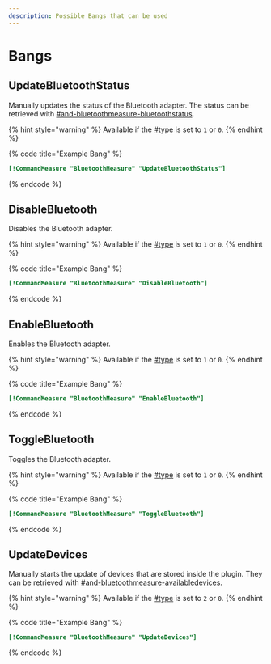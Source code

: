 ```yaml
---
description: Possible Bangs that can be used
---
```


# Bangs

## UpdateBluetoothStatus

Manually updates the status of the Bluetooth adapter. The status can be retrieved with [#and-bluetoothmeasure-bluetoothstatus](section-variables.md#and-bluetoothmeasure-bluetoothstatus "mention").

{% hint style="warning" %}
Available if the [#type](options.md#type "mention") is set to `1` or `0`.
{% endhint %}

{% code title="Example Bang" %}
```ini
[!CommandMeasure "BluetoothMeasure" "UpdateBluetoothStatus"]
```
{% endcode %}

## DisableBluetooth

Disables the Bluetooth adapter.

{% hint style="warning" %}
Available if the [#type](options.md#type "mention") is set to `1` or `0`.
{% endhint %}

{% code title="Example Bang" %}
```ini
[!CommandMeasure "BluetoothMeasure" "DisableBluetooth"]
```
{% endcode %}

## EnableBluetooth

Enables the Bluetooth adapter.

{% hint style="warning" %}
Available if the [#type](options.md#type "mention") is set to `1` or `0`.
{% endhint %}

{% code title="Example Bang" %}
```ini
[!CommandMeasure "BluetoothMeasure" "EnableBluetooth"]
```
{% endcode %}

## ToggleBluetooth

Toggles the Bluetooth adapter.

{% hint style="warning" %}
Available if the [#type](options.md#type "mention") is set to `1` or `0`.
{% endhint %}

{% code title="Example Bang" %}
```ini
[!CommandMeasure "BluetoothMeasure" "ToggleBluetooth"]
```
{% endcode %}

## UpdateDevices

Manually starts the update of devices that are stored inside the plugin. They can be retrieved with [#and-bluetoothmeasure-availabledevices](section-variables.md#and-bluetoothmeasure-availabledevices "mention").

{% hint style="warning" %}
Available if the [#type](options.md#type "mention") is set to `2` or `0`.
{% endhint %}

{% code title="Example Bang" %}
```ini
[!CommandMeasure "BluetoothMeasure" "UpdateDevices"]
```
{% endcode %}
